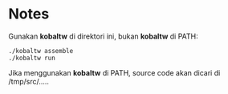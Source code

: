 # Notes

Gunakan **kobaltw** di direktori ini, bukan **kobaltw** di PATH:

```
./kobaltw assemble
./kobaltw run
```

Jika menggunakan **kobaltw** di PATH, source code akan dicari di /tmp/src/.....

